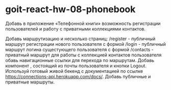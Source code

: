 # goit-react-hw-08-phonebook

Добавь в приложение «Телефонной книги» возможность регистрации пользователей и работу с приватными
коллекциями контактов.

Добавь маршрутизацию и несколько страниц:  /register - публичный маршрут регистрации нового
пользователя с формой  /login - публичный маршрут логина сущестующего пользователя с формой  /contacts - приватный маршрут для работы с коллекцией контактов пользователя обавь навигационные ссылки для перехода по маршрутам.  Добавь компонент <UserMenu>, состоящий из почты пользователя и кнопки Logout.  Используй готовый живой бекенд с документацией по ссылке https://connections-api.herokuapp.com/docs/.  Добавь публичные и приватные маршруты.
